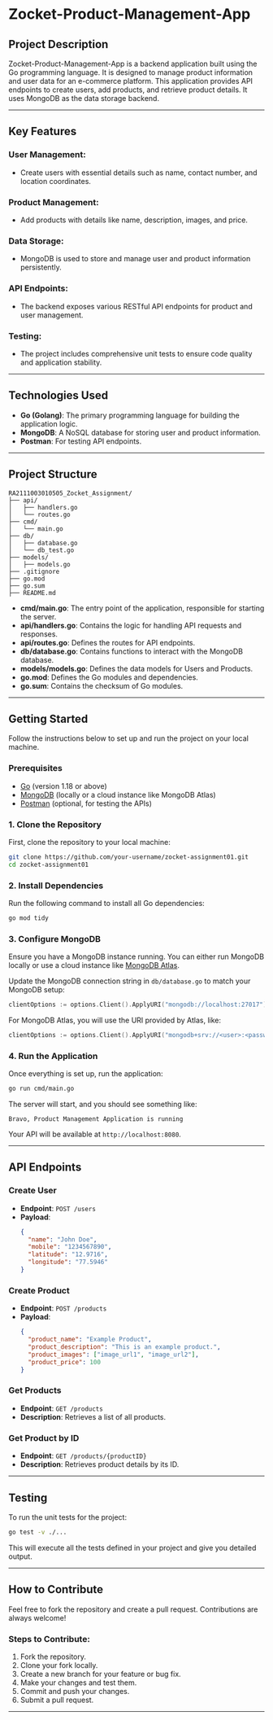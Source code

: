 
# Zocket-Product-Management-App

## Project Description

Zocket-Product-Management-App is a backend application built using the Go programming language. It is designed to manage product information and user data for an e-commerce platform. This application provides API endpoints to create users, add products, and retrieve product details. It uses MongoDB as the data storage backend.

---

## Key Features

### User Management:
- Create users with essential details such as name, contact number, and location coordinates.

### Product Management:
- Add products with details like name, description, images, and price.
  
### Data Storage:
- MongoDB is used to store and manage user and product information persistently.

### API Endpoints:
- The backend exposes various RESTful API endpoints for product and user management.

### Testing:
- The project includes comprehensive unit tests to ensure code quality and application stability.

---

## Technologies Used

- **Go (Golang)**: The primary programming language for building the application logic.
- **MongoDB**: A NoSQL database for storing user and product information.
- **Postman**: For testing API endpoints.

---

## Project Structure

```plaintext
RA2111003010505_Zocket_Assignment/
├── api/
│   ├── handlers.go
│   └── routes.go
├── cmd/
│   └── main.go
├── db/
│   ├── database.go
│   └── db_test.go
├── models/
│   ├── models.go
├── .gitignore
├── go.mod
├── go.sum
├── README.md
```

- **cmd/main.go**: The entry point of the application, responsible for starting the server.
- **api/handlers.go**: Contains the logic for handling API requests and responses.
- **api/routes.go**: Defines the routes for API endpoints.
- **db/database.go**: Contains functions to interact with the MongoDB database.
- **models/models.go**: Defines the data models for Users and Products.
- **go.mod**: Defines the Go modules and dependencies.
- **go.sum**: Contains the checksum of Go modules.

---

## Getting Started

Follow the instructions below to set up and run the project on your local machine.

### Prerequisites

- [Go](https://golang.org/dl/) (version 1.18 or above)
- [MongoDB](https://www.mongodb.com/try/download/community) (locally or a cloud instance like MongoDB Atlas)
- [Postman](https://www.postman.com/) (optional, for testing the APIs)

### 1. Clone the Repository

First, clone the repository to your local machine:

```bash
git clone https://github.com/your-username/zocket-assignment01.git
cd zocket-assignment01
```

### 2. Install Dependencies

Run the following command to install all Go dependencies:

```bash
go mod tidy
```

### 3. Configure MongoDB

Ensure you have a MongoDB instance running. You can either run MongoDB locally or use a cloud instance like [MongoDB Atlas](https://www.mongodb.com/cloud/atlas).

Update the MongoDB connection string in `db/database.go` to match your MongoDB setup:

```go
clientOptions := options.Client().ApplyURI("mongodb://localhost:27017")
```

For MongoDB Atlas, you will use the URI provided by Atlas, like:

```go
clientOptions := options.Client().ApplyURI("mongodb+srv://<user>:<password>@cluster0.mongodb.net")
```

### 4. Run the Application

Once everything is set up, run the application:

```bash
go run cmd/main.go
```

The server will start, and you should see something like:

```
Bravo, Product Management Application is running
```

Your API will be available at `http://localhost:8080`.

---

## API Endpoints

### Create User

- **Endpoint**: `POST /users`
- **Payload**:
  ```json
  {
    "name": "John Doe",
    "mobile": "1234567890",
    "latitude": "12.9716",
    "longitude": "77.5946"
  }
  ```
  
### Create Product

- **Endpoint**: `POST /products`
- **Payload**:
  ```json
  {
    "product_name": "Example Product",
    "product_description": "This is an example product.",
    "product_images": ["image_url1", "image_url2"],
    "product_price": 100
  }
  ```

### Get Products

- **Endpoint**: `GET /products`
- **Description**: Retrieves a list of all products.

### Get Product by ID

- **Endpoint**: `GET /products/{productID}`
- **Description**: Retrieves product details by its ID.

---

## Testing

To run the unit tests for the project:

```bash
go test -v ./...
```

This will execute all the tests defined in your project and give you detailed output.

---

## How to Contribute

Feel free to fork the repository and create a pull request. Contributions are always welcome!

### Steps to Contribute:
1. Fork the repository.
2. Clone your fork locally.
3. Create a new branch for your feature or bug fix.
4. Make your changes and test them.
5. Commit and push your changes.
6. Submit a pull request.

---
